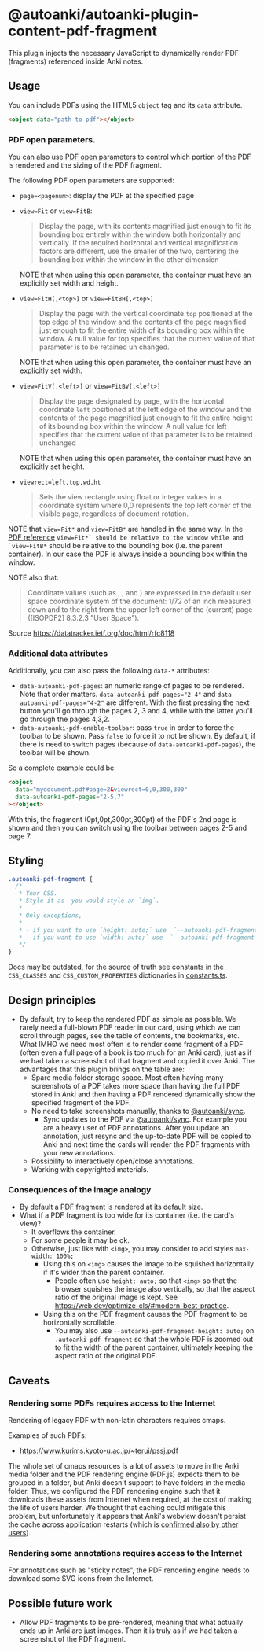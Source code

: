 # @autoanki/autoanki-plugin-content-pdf-fragment

This plugin injects the necessary JavaScript to dynamically render PDF (fragments) referenced inside Anki notes.

## Usage

You can include PDFs using the HTML5 `object` tag and its `data` attribute.

```html
<object data="path to pdf"></object>
```

### PDF open parameters.

You can also use [PDF open parameters](https://pdfobject.com/pdf/pdf_open_parameters_acro8.pdf#page=5&zoom=100,0,600) to control which portion of the PDF is rendered and the sizing of the PDF fragment.

The following PDF open parameters are supported:

- `page=<pagenum>`: display the PDF at the specified page
- `view=Fit` or `view=FitB`:

  > Display the page, with its contents magnified just enough to fit its bounding box entirely within the window both horizontally and vertically. If the required horizontal and vertical magnification factors are different, use the smaller of the two, centering the bounding box within the window in the other dimension

  NOTE that when using this open parameter, the container must have an explicitly set width and height.

- `view=FitH[,<top>]` or `view=FitBH[,<top>]`

  > Display the page with the vertical coordinate `top` positioned at the top edge of the window and the contents of the page magnified just enough to fit the entire width of its bounding box within the window. A null value for top specifies that the current value of that parameter is to be retained un changed.

  NOTE that when using this open parameter, the container must have an explicitly set width.

- `view=FitV[,<left>]` or `view=FitBV[,<left>]`

  > Display the page designated by page, with the horizontal coordinate `left` positioned at the left edge of the window and the contents of the page magnified just enough to fit the entire height of its bounding box within the window. A null value for left specifies that the current value of that parameter is to be retained unchanged

  NOTE that when using this open parameter, the container must have an explicitly set height.

- `viewrect=left,top,wd,ht`

  > Sets the view rectangle using float or integer values in a coordinate system where 0,0 represents the top left corner of the visible page, regardless of document rotation.

NOTE that `view=Fit*` and `view=FitB*` are handled in the same way. In the [PDF reference](https://opensource.adobe.com/dc-acrobat-sdk-docs/pdfstandards/pdfreference1.7old.pdf) `` view=Fit*` should be relative to the window while and `view=FitB* `` should be relative to the bounding box (i.e. the parent container). In our case the PDF is always inside a bounding box within the window.

NOTE also that:

> Coordinate values (such as <left>, <right>, and <width>) are expressed in the default user space coordinate system of the document: 1/72 of an inch measured down and to the right from the upper left corner of the (current) page ([ISOPDF2] 8.3.2.3 "User Space").

Source https://datatracker.ietf.org/doc/html/rfc8118

### Additional data attributes

Additionally, you can also pass the following `data-*` attributes:

- `data-autoanki-pdf-pages`: an numeric range of pages to be rendered. Note that order matters. `data-autoanki-pdf-pages="2-4"` and `data-autoanki-pdf-pages="4-2"` are different. With the first pressing the next button you'll go through the pages 2, 3 and 4, while with the latter you'll go through the pages 4,3,2.
- `data-autoanki-pdf-enable-toolbar`: pass `true` in order to force the toolbar to be shown. Pass `false` to force it to not be shown. By default, if there is need to switch pages (because of `data-autoanki-pdf-pages`), the toolbar will be shown.

So a complete example could be:

```html
<object
  data="mydocument.pdf#page=2&viewrect=0,0,300,300"
  data-autoanki-pdf-pages="2-5,7"
></object>
```

With this, the fragment (0pt,0pt,300pt,300pt) of the PDF's 2nd page is shown and then you can switch using the toolbar between pages 2-5 and page 7.

## Styling

```css
.autoanki-pdf-fragment {
  /*
   * Your CSS.
   * Style it as  you would style an `img`.
   *
   * Only exceptions,
   *
   * - if you want to use `height: auto;` use  `--autoanki-pdf-fragment-height: auto;` instead.
   * - if you want to use `width: auto;` use  `--autoanki-pdf-fragment-width: auto;` instead.
   */
}
```

Docs may be outdated, for the source of truth see constants in the `CSS_CLASSES` and `CSS_CUSTOM_PROPERTIES` dictionaries in [constants.ts](./src/bridge/constants.ts).

## Design principles

- By default, try to keep the rendered PDF as simple as possible. We rarely need a full-blown PDF reader in our card, using which we can scroll through pages, see the table of contents, the bookmarks, etc. What IMHO we need most often is to render some fragment of a PDF (often even a full page of a book is too much for an Anki card), just as if we had taken a screenshot of that fragment and copied it over Anki. The advantages that this plugin brings on the table are:
  - Spare media folder storage space. Most often having many screenshots of a PDF takes more space than having the full PDF stored in Anki and then having a PDF rendered dynamically show the specified fragment of the PDF.
  - No need to take screenshots manually, thanks to [@autoanki/sync](../autoanki-sync).
    - Sync updates to the PDF via [@autoanki/sync](../autoanki-sync). For example you are a heavy user of PDF annotations. After you update an annotation, just resync and the up-to-date PDF will be copied to Anki and next time the cards will render the PDF fragments with your new annotations.
  - Possibility to interactively open/close annotations.
  - Working with copyrighted materials.

### Consequences of the image analogy

- By default a PDF fragment is rendered at its default size.
- What if a PDF fragment is too wide for its container (i.e. the card's view)?
  - It overflows the container.
  - For some people it may be ok.
  - Otherwise, just like with `<img>`, you may consider to add styles `max-width: 100%;`
    - Using this on `<img>` causes the image to be squished horizontally if it's wider than the parent container.
      - People often use `height: auto;` so that `<img>` so that the browser squishes the image also vertically, so that the aspect ratio of the original image is kept. See https://web.dev/optimize-cls/#modern-best-practice.
    - Using this on the PDF fragment causes the PDF fragment to be horizontally scrollable.
      - You may also use `--autoanki-pdf-fragment-height: auto;` on `.autoanki-pdf-fragment` so that the whole PDF is zoomed out to fit the width of the parent container, ultimately keeping the aspect ratio of the original PDF.

## Caveats

### Rendering some PDFs requires access to the Internet

Rendering of legacy PDF with non-latin characters requires cmaps.

Examples of such PDFs:

- https://www.kurims.kyoto-u.ac.jp/~terui/pssj.pdf

The whole set of cmaps resources is a lot of assets to move in the Anki media folder and the PDF rendering engine (PDF.js) expects them to be grouped in a folder, but Anki doesn't support to have folders in the media folder. Thus, we configured the PDF rendering engine such that it downloads these assets from Internet when required, at the cost of making the life of users harder. We thought that caching could mitigate this problem, but unfortunately it appears that Anki's webview doesn't persist the cache across application restarts (which is [confirmed also by other users](https://forums.ankiweb.net/t/how-to-pre-load-the-iframe-html-tags-in-the-back-of-cards/20542/9)).

### Rendering some annotations requires access to the Internet

For annotations such as "sticky notes", the PDF rendering engine needs to download some SVG icons from the Internet.

## Possible future work

- Allow PDF fragments to be pre-rendered, meaning that what actually ends up in Anki are just images. Then it is truly as if we had taken a screenshot of the PDF fragment.
